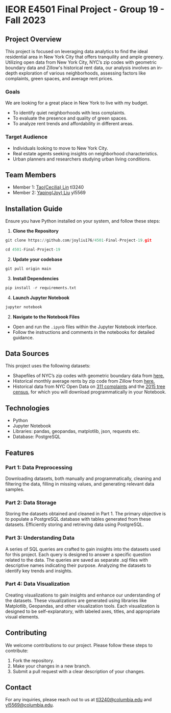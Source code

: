 # IEOR E4501 Final Project - Group 19 - Fall 2023

## Project Overview
This project is focused on leveraging data analytics to find the ideal residential area in New York City that offers tranquility and ample greenery. Utilizing open data from New York City, NYC’s zip codes with geometric boundary data and Zillow's historical rent data, our analysis involves an in-depth exploration of various neighborhoods, assessing factors like complaints, green spaces, and average rent prices.

### Goals 
We are looking for a great place in New York to live with my budget.
- To identify quiet neighborhoods with less complaints.
- To evaluate the presence and quality of green spaces.
- To analyze rent trends and affordability in different areas.

### Target Audience
- Individuals looking to move to New York City.
- Real estate agents seeking insights on neighborhood characteristics.
- Urban planners and researchers studying urban living conditions.

## Team Members
- Member 1: [Tao(Cecilia) Lin](https://github.com/Cecilia030)  tl3240
- Member 2: [Yaping(Joy) Liu](https://github.com/joyliu176)    yl5569

## Installation Guide
Ensure you have Python installed on your system, and follow these steps:

1. **Clone the Repository**
```python
git clone https://github.com/joyliu176/4501-Final-Project-19.git
```
```python
cd 4501-Final-Project-19
```

2. **Update your codebase**
```python
git pull origin main
```
3. **Install Dependencies**
```python
pip install -r requirements.txt
```

4. **Launch Jupyter Notebook**
```python
jupyter notebook
```
2. **Navigate to the Notebook Files**
- Open and run the `.ipynb` files within the Jupyter Notebook interface.
- Follow the instructions and comments in the notebooks for detailed guidance.

## Data Sources
This project uses the following datasets:
- Shapefiles of NYC’s zip codes with geometric boundary data from [here.](https://drive.google.com/drive/folders/1P89KAFAUAHVZsEcyDYVfD1L7pMeGBvIO)
- Historical monthly average rents by zip code from Zillow from [here.](https://drive.google.com/file/d/19h6qhJHjxyyNd4DML7pbf1pJGavQed0s/view)
- Historical data from NYC Open Data on [311 complaints](https://data.cityofnewyork.us/Social-Services/311-Service-Requests-from-2010-to-Present/erm2-nwe9) and the [2015 tree census](https://data.cityofnewyork.us/Environment/2015-Street-Tree-Census-Tree-Data/pi5s-9p35), for which you will download programmatically in your Notebook.

## Technologies
- Python
- Jupyter Notebook
- Libraries: pandas, geopandas, matplotlib, json, requests etc.
- Database: PostgreSQL

## Features
### Part 1: Data Preprocessing
  Downloading datasets, both manually and programmatically, cleaning and filtering the data, filling in missing values, and generating relevant 
  data samples.
  
### Part 2: Data Storage
  Storing the datasets obtained and cleaned in Part 1. The primary objective is to populate a PostgreSQL database with tables generated from these 
  datasets. Efficiently storing and retrieving data using PostgreSQL.
  
### Part 3:  Understanding Data
  A series of SQL queries are crafted to gain insights into the datasets used for this project. Each query is designed to answer a specific 
  question related to the data. The queries are saved as separate .sql files with descriptive names indicating their purpose. Analyzing the 
  datasets to identify key trends and insights.
### Part 4: Data Visualization
  Creating visualizations to gain insights and enhance our understanding of the datasets. These visualizations are generated using libraries like 
  Matplotlib, Geopandas, and other visualization tools. Each visualization is designed to be self-explanatory, with labeled axes, titles, and 
  appropriate visual elements.

## Contributing
We welcome contributions to our project. Please follow these steps to contribute:
1. Fork the repository.
2. Make your changes in a new branch.
3. Submit a pull request with a clear description of your changes.

## Contact
For any inquiries, please reach out to us at [tl3240@columbia.edu](mailto:your-tl3240@columbia.edu) and [yl5569@columbia.edu](mailto:your-yl5569@columbia.edu).


